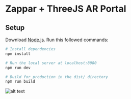 # Zappar + ThreeJS AR Portal

## Setup
Download [Node.js](https://nodejs.org/en/download/).
Run this followed commands:

``` bash
# Install dependencies
npm install

# Run the local server at localhost:8080
npm run dev

# Build for production in the dist/ directory
npm run build
```
![alt text](https://github.com/BrandonBartram98/Zappar-ThreeJS-DepthPortal/blob/main/src/static/Markers/marker2.jpg?raw=true)
